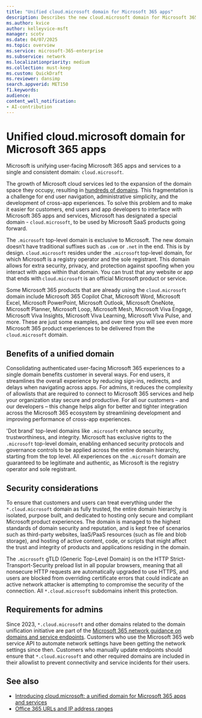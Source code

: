 ```yaml
---
title: "Unified cloud.microsoft domain for Microsoft 365 apps"
description: Describes the new cloud.microsoft domain for Microsoft 365 apps
ms.author: kvice
author: kelleyvice-msft
manager: scotv
ms.date: 04/07/2025
ms.topic: overview
ms.service: microsoft-365-enterprise
ms.subservice: network
ms.localizationpriority: medium
ms.collection: must-keep
ms.custom: QuickDraft
ms.reviewer: dansimp
search.appverid: MET150
f1.keywords:
audience:
content_well_notification:
- AI-contribution
---
```


# Unified cloud.microsoft domain for Microsoft 365 apps

Microsoft is unifying user-facing Microsoft 365 apps and services to a single and consistent domain: `cloud.microsoft`.

The growth of Microsoft cloud services led to the expansion of the domain space they occupy, resulting in [hundreds of domains](https://aka.ms/m365endpoints). This fragmentation is a challenge for end user navigation, administrative simplicity, and the development of cross-app experiences. To solve this problem and to make it easier for customers, end users and app developers to interface with Microsoft 365 apps and services, Microsoft has designated a special domain - `cloud.microsoft`, to be used by Microsoft SaaS products going forward.     

The `.microsoft` top-level domain is exclusive to Microsoft. The new domain doesn’t have traditional suffixes such as `.com` or `.net` in the end. This is by design. `cloud.microsoft` resides under the `.microsoft` top-level domain, for which Microsoft is a registry operator and the sole registrant. This domain allows for extra security, privacy, and protection against spoofing when you interact with apps within that domain. You can trust that any website or app that ends with `cloud.microsoft` is an official Microsoft product or service.

Some Microsoft 365 products that are already using the `cloud.microsoft` domain include Microsoft 365 Copilot Chat, Microsoft Word, Microsoft Excel, Microsoft PowerPoint, Microsoft Outlook, Microsoft OneNote, Microsoft Planner, Microsoft Loop, Microsoft Mesh, Microsoft Viva Engage, Microsoft Viva Insights, Microsoft Viva Learning, Microsoft Viva Pulse, and more. These are just some examples, and over time you will see even more Microsoft 365 product experiences to be delivered from the `cloud.microsoft` domain.

## Benefits of a unified domain

Consolidating authenticated user-facing Microsoft 365 experiences to a single domain benefits customer in several ways. For end users, it streamlines the overall experience by reducing sign-ins, redirects, and delays when navigating across apps. For admins, it reduces the complexity of allowlists that are required to connect to Microsoft 365 services and help your organization stay secure and productive. For all our customers – and our developers – this change helps align for better and tighter integration across the Microsoft 365 ecosystem by streamlining development and improving performance of cross-app experiences.

'Dot brand' top-level domains like `.microsoft` enhance security, trustworthiness, and integrity. Microsoft has exclusive rights to the `.microsoft` top-level domain, enabling enhanced security protocols and governance controls to be applied across the entire domain hierarchy, starting from the top level. All experiences on the `.microsoft` domain are guaranteed to be legitimate and authentic, as Microsoft is the registry operator and sole registrant.

## Security considerations

To ensure that customers and users can treat everything under the `*.cloud.microsoft` domain as fully trusted, the entire domain hierarchy is isolated, purpose built, and dedicated to hosting only secure and compliant Microsoft product experiences. The domain is managed to the highest standards of domain security and reputation, and is kept free of scenarios such as third-party websites, IaaS/PaaS resources (such as file and blob storage), and hosting of active content, code, or scripts that might affect the trust and integrity of products and applications residing in the domain.

The `.microsoft` gTLD (Generic Top-Level Domain) is on the HTTP Strict-Transport-Security preload list in all popular browsers, meaning that all nonsecure HTTP requests are automatically upgraded to use HTTPS, and users are blocked from overriding certificate errors that could indicate an active network attacker is attempting to compromise the security of the connection. All `*.cloud.microsoft` subdomains inherit this protection.

## Requirements for admins

Since 2023, `*.cloud.microsoft` and other domains related to the domain unification initiative are part of the [Microsoft 365 network guidance on domains and service endpoints](/microsoft-365/enterprise/urls-and-ip-address-ranges). Customers who use the Microsoft 365 web service API to automate network settings have been getting the network settings since then. Customers who manually update endpoints should ensure that `*.cloud.microsoft` and other required domains are included in their allowlist to prevent connectivity and service incidents for their users. 

## See also

- [Introducing cloud.microsoft: a unified domain for Microsoft 365 apps and services](https://techcommunity.microsoft.com/t5/microsoft-365-blog/introducing-cloud-microsoft-a-unified-domain-for-microsoft-365/ba-p/3804961)
- [Office 365 URLs and IP address ranges](/microsoft-365/enterprise/urls-and-ip-address-ranges)
